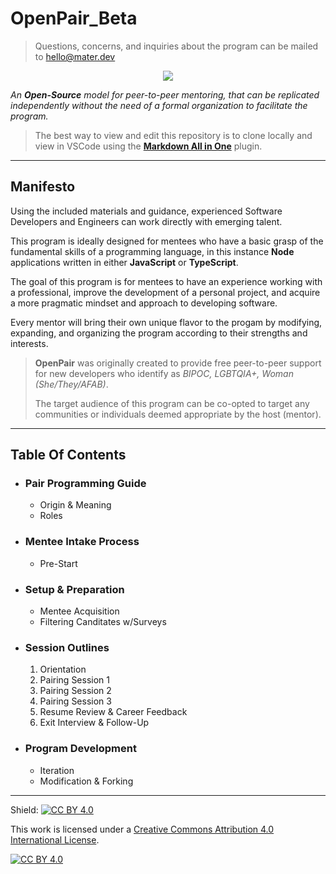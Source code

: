 # OpenPair_Beta
> Questions, concerns, and inquiries about the program can be mailed to <hello@mater.dev>

<p align="center">
<img src="assets/images/logo_full.png">
</p>

*An **Open-Source** model for peer-to-peer mentoring, that can be replicated independently without the need of a formal organization to facilitate the program.*




>The best way to view and edit this repository is to clone locally and view in VSCode using the [**Markdown All in One**](https://marketplace.visualstudio.com/items?itemName=yzhang.markdown-all-in-one) plugin.

---

## Manifesto

Using the included materials and guidance, experienced Software Developers and Engineers can work directly with emerging talent.

This program is ideally designed for mentees who have a basic grasp of the fundamental skills of a programming language, in this instance **Node** applications written in either **JavaScript** or **TypeScript**.

The goal of this program is for mentees to have an experience working with a professional, improve the development of a personal project, and acquire a more pragmatic mindset and approach to developing software.

Every mentor will bring their own unique flavor to the progam by modifying, expanding, and organizing the program according to their strengths and interests.

> **OpenPair** was originally created to provide free peer-to-peer support for new developers who identify as *BIPOC, LGBTQIA+, Woman (She/They/AFAB)*.
> 
>The target audience of this program can be co-opted to target any communities or individuals deemed appropriate by the host (mentor).

---

## Table Of Contents

- ### Pair Programming Guide
	- Origin & Meaning
	- Roles
- ### Mentee Intake Process
	- Pre-Start
- ### Setup & Preparation
	- Mentee Acquisition
	- Filtering Canditates w/Surveys
- ### Session Outlines
	1. Orientation
	2. Pairing Session 1
	3. Pairing Session 2
	4. Pairing Session 3
	5. Resume Review & Career Feedback
	6. Exit Interview & Follow-Up
- ### Program Development
	- Iteration
	- Modification & Forking


---

Shield: [![CC BY 4.0][cc-by-shield]][cc-by]

This work is licensed under a
[Creative Commons Attribution 4.0 International License][cc-by].

[![CC BY 4.0][cc-by-image]][cc-by]

[cc-by]: http://creativecommons.org/licenses/by/4.0/
[cc-by-image]: https://i.creativecommons.org/l/by/4.0/88x31.png
[cc-by-shield]: https://img.shields.io/badge/License-CC%20BY%204.0-lightgrey.svg
